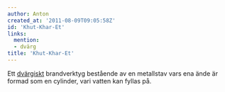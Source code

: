 ```yaml
---
author: Anton
created_at: '2011-08-09T09:05:58Z'
id: 'Khut-Khar-Et'
links:
  mention:
  - dvärg
title: 'Khut-Khar-Et'
---
```


Ett [dvärgiskt] brandverktyg bestående av en metallstav vars ena ände är formad som en cylinder,
vari vatten kan fyllas på.

  [dvärgiskt]: dvärg
